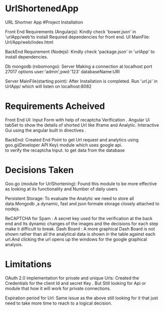 # UrlShortenedApp
URL Shortner App
#Project Installation

Front End Requirements (Angularjs):
  Kindly check 'bower.json' in 'urlApp/web'to install Required dependencies for front end.
  UI MainFile:
    Url/App/web/index.html

BackEnd Requirement (Nodejs):
  Kindly check 'package.json'  in 'urlApp' to install dependencies.

Db mongodb (robomongo):
   Server Making a connection at localhost port 27017 options user:'admin',pwd:'123' databaseName:URl

Server MainFile(starting point):
    After Installation is completed. Run 'url.js' in UrlApp/ which will listen on localhost:8082


# Requirements Acheived
Front End UI:
  Input Form with help of recaptcha Verification .
  Angular Ui tabSet to show the details of shorted Url like Iframe and Analytic.
  Interactive  Gui using the angular built in directives .

BackEnd:
  Created End Point
       to get Url request and analytics using goo.gi(Developer API Key) module which uses google api.  
       to verify the recaptcha Input.
       to get data from the database
# Decisions Taken

 Goo.go (module for UrlShortening):
   Found this module to be more effective as looking at its functionality and Number of daily users

 Persistent Storage:
   To evaluate the Analytic we need to store all data.Mongodb ,a dynamic, fast and json formate storage closely attached to nodejs.

 ReCAPTCHA for Spam :
    A secret key used for the verification at the back end and Its dynamic changes of the images and the decisions for each step make it difficult to break.
 Dash Board :
   A more graphical Dash Board is not shown rather than all the analytical data is shown in the table against each url.And clicking the url opens up the windows for the google graphical analysis.

# Limitations

OAuth 2.0 implementation for private and unique Urls:
  Created the Credentials for the client Id and secret Key .
  But Still looking for Api or module that how it will work for private connections.

Expiration period for Url:
  Same issue as the above still looking for it that just need to take more time to reach to a logical decision.
